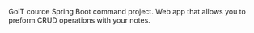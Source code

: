 GoIT cource Spring Boot command project. Web app that allows you to preform CRUD operations with your notes.
